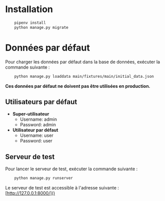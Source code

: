 # Installation
```bash
    pipenv install
    python manage.py migrate
```

# Données par défaut
Pour charger les données par défaut dans la base de données, exécuter la commande suivante :
```bash
    python manage.py loaddata main/fixtures/main/initial_data.json
```

**Ces données par défaut ne doivent pas être utilisées en production.**

## Utilisateurs par défaut
- **Super-utilisateur**
  - Username: admin
  - Password: admin
- **Utilisateur par défaut**
  - Username: user
  - Password: user

## Serveur de test
Pour lancer le serveur de test, exécuter la commande suivante :
```bash
    python manage.py runserver
```

Le serveur de test est accessible à l'adresse suivante : [http://127.0.0.1:8000/]()